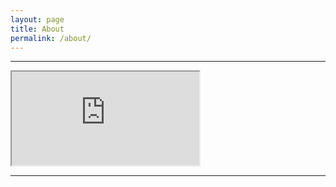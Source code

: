 ```yaml
---
layout: page
title: About
permalink: /about/
---
```


***

<iframe src="https://docs.google.com/document/d/e/2PACX-1vRxhQPgTC7wS5bTqAHUMAejKnYHzLkCozpBMs94uejpugDT1KNBwKmyUmuJ8mbBz3rXFoH--2kDR6RW/pub?embedded=true"></iframe>

***
